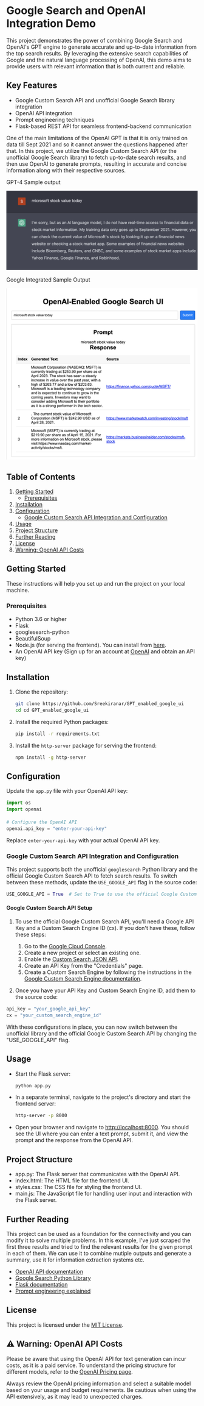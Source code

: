 # Google Search and OpenAI Integration Demo

This project demonstrates the power of combining Google Search and OpenAI's GPT engine to generate accurate and up-to-date information from the top search results. By leveraging the extensive search capabilities of Google and the natural language processing of OpenAI, this demo aims to provide users with relevant information that is both current and reliable.

## Key Features

- Google Custom Search API and unofficial Google Search library integration
- OpenAI API integration
- Prompt engineering techniques
- Flask-based REST API for seamless frontend-backend communication

One of the main limitations of the OpenAI GPT is that it is only trained on data till Sept 2021 and so it cannot answer the questions happened after that. In this project, we utilize the Google Custom Search API (or the unofficial Google Search library) to fetch up-to-date search results, and then use OpenAI to generate prompts, resulting in accurate and concise information along with their respective sources.

GPT-4 Sample output

![GPT-4 Sample output](gpt4_output.jpg)

Google Integrated Sample Output

![GPT3.5 integrated with Google Sample ouput](new_ui_out.jpg)

## Table of Contents

1. [Getting Started](#getting-started)
    - [Prerequisites](#prerequisites)
2. [Installation](#installation)
3. [Configuration](#configuration)
    - [Google Custom Search API Integration and Configuration](#google-custom-search-api-integration-and-configuration)
4. [Usage](#usage)
5. [Project Structure](#project-structure)
6. [Further Reading](#further-reading)
7. [License](#license)
8. [Warning: OpenAI API Costs](#warning-openai-api-costs)

## Getting Started

These instructions will help you set up and run the project on your local machine.

### Prerequisites

- Python 3.6 or higher
- Flask
- googlesearch-python
- BeautifulSoup
- Node.js (for serving the frontend). You can install from [here](https://nodejs.org/en/download/).
- An OpenAI API key (Sign up for an account at [OpenAI](https://beta.openai.com/signup/) and obtain an API key)

## Installation

1. Clone the repository:

    ```bash
    git clone https://github.com/Sreekiranar/GPT_enabled_google_ui
    cd cd GPT_enabled_google_ui
    ```

2. Install the required Python packages:

    ```bash
    pip install -r requirements.txt
    ```

3. Install the `http-server` package for serving the frontend:

    ```bash
    npm install -g http-server
    ```

## Configuration

Update the `app.py` file with your OpenAI API key:

```python
import os
import openai

# Configure the OpenAI API
openai.api_key = "enter-your-api-key"
```

Replace `enter-your-api-key` with your actual OpenAI API key.

### Google Custom Search API Integration and Configuration

This project supports both the unofficial `googlesearch` Python library and the official Google Custom Search API to fetch search results. To switch between these methods, update the `USE_GOOGLE_API` flag in the source code:

```python
USE_GOOGLE_API = True  # Set to True to use the official Google Custom Search API; set to False to use the unofficial library
```

#### Google Custom Search API Setup

1. To use the official Google Custom Search API, you'll need a Google API Key and a Custom Search Engine ID (cx). If you don't have these, follow these steps:

    1. Go to the [Google Cloud Console](https://console.cloud.google.com/).
    2. Create a new project or select an existing one.
    3. Enable the [Custom Search JSON API](https://console.cloud.google.com/apis/library/customsearch.googleapis.com).
    4. Create an API Key from the "Credentials" page.
    5. Create a Custom Search Engine by following the instructions in the [Google Custom Search Engine documentation](https://developers.google.com/custom-search/docs/tutorial/creatingcse).

2. Once you have your API Key and Custom Search Engine ID, add them to the source code:

```python
api_key = "your_google_api_key"
cx = "your_custom_search_engine_id"
```

With these configurations in place, you can now switch between the unofficial library and the official Google Custom Search API by changing the "USE_GOOGLE_API" flag.

## Usage

- Start the Flask server:

    ```python
    python app.py
    ```

- In a separate terminal, navigate to the project's directory and start the frontend server:

    ```bash
    http-server -p 8000
    ```

- Open your browser and navigate to <http://localhost:8000>. You should see the UI where you can enter a text prompt, submit it, and view the prompt and the response from the OpenAI API.

## Project Structure

- app.py: The Flask server that communicates with the OpenAI API.
- index.html: The HTML file for the frontend UI.
- styles.css: The CSS file for styling the frontend UI.
- main.js: The JavaScript file for handling user input and interaction with the Flask server.

## Further Reading

This project can be used as a foundation for the connectivity and you can modify it to solve multiple problems. In this example, I've just scraped the first three results and tried to find the relevant results for the given prompt in each of them. We can use it to combine mutiple outputs and generate a summary, use it for information extraction systems etc.  

- [OpenAI API documentation](https://beta.openai.com/docs/)
- [Google Search Python Library](https://github.com/Nv7-GitHub/googlesearch-python)
- [Flask documentation](https://flask.palletsprojects.com/en/2.1.x/)
- [Prompt engineering explained](https://platform.openai.com/docs/guides/prompting)

## License

This project is licensed under the [MIT License](https://opensource.org/license/mit/).

## ⚠️ Warning: OpenAI API Costs

Please be aware that using the OpenAI API for text generation can incur costs, as it is a paid service. To understand the pricing structure for different models, refer to the [OpenAI Pricing page](https://openai.com/pricing).

Always review the OpenAI pricing information and select a suitable model based on your usage and budget requirements. Be cautious when using the API extensively, as it may lead to unexpected charges.
